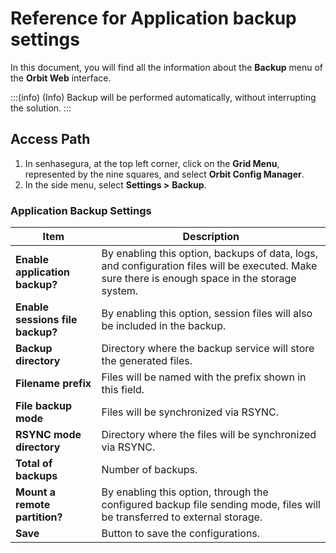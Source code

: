 # Reference for Application backup settings

In this document, you will find all the information about the **Backup** menu of the **Orbit Web** interface.

:::(info) (Info)
Backup will be performed automatically, without interrupting the solution.
:::

## Access Path

1. In senhasegura, at the top left corner, click on the **Grid Menu**, represented by the nine squares, and select **Orbit Config Manager**.
1. In the side menu, select **Settings >** **Backup**.

### Application Backup Settings
| Item                            | Description                                                                                                                      |
|---------------------------------|--------------------------------------------------------------------------------------------------------------------------------|
| **Enable application backup?** | By enabling this option, backups of data, logs, and configuration files will be executed. Make sure there is enough space in the storage system. |
| **Enable sessions file backup?** | By enabling this option, session files will also be included in the backup.                                        |
| **Backup directory**         | Directory where the backup service will store the generated files.                                                          |
| **Filename prefix**  | Files will be named with the prefix shown in this field.                                                                 |
| **File backup mode**  | Files will be synchronized via RSYNC.                                                                                      |
| **RSYNC mode directory**     | Directory where the files will be synchronized via RSYNC.                                                                       |
| **Total of backups**            | Number of backups.                                                                                                             |
| **Mount a remote partition?** | By enabling this option, through the configured backup file sending mode, files will be transferred to external storage. |
| **Save**                      | Button to save the configurations.                                                                                            |
